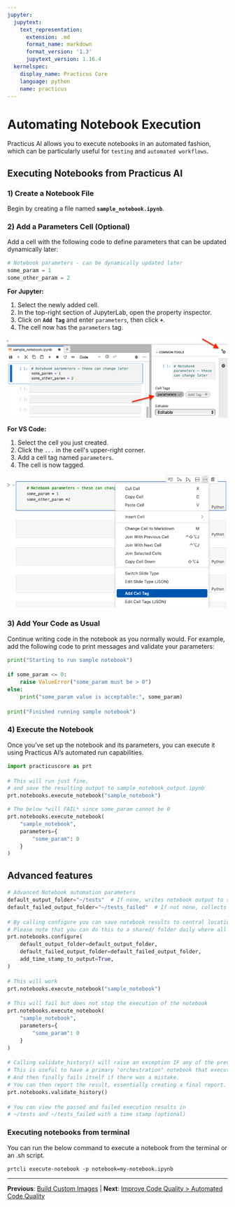 ```yaml
---
jupyter:
  jupytext:
    text_representation:
      extension: .md
      format_name: markdown
      format_version: '1.3'
      jupytext_version: 1.16.4
  kernelspec:
    display_name: Practicus Core
    language: python
    name: practicus
---
```


<!-- #region -->
# Automating Notebook Execution

Practicus AI allows you to execute notebooks in an automated fashion, which can be particularly useful for `testing` and  `automated workflows`.

## Executing Notebooks from Practicus AI

### 1) Create a Notebook File
Begin by creating a file named **`sample_notebook.ipynb`**.

### 2) Add a Parameters Cell (Optional)
Add a cell with the following code to define parameters that can be updated dynamically later:
```python
# Notebook parameters - can be dynamically updated later
some_param = 1
some_other_param = 2
```

**For Jupyter:**
1. Select the newly added cell.
2. In the top-right section of JupyterLab, open the property inspector.
3. Click on **`Add Tag`** and enter `parameters`, then click **`+`**.
4. The cell now has the `parameters` tag.

![Jupyter](img/jupyter.png)

**For VS Code:**
1. Select the cell you just created.
2. Click the `...` in the cell's upper-right corner.
3. Add a cell tag named `parameters`.
4. The cell is now tagged.

![VS Code](img/vs_code.png)

### 3) Add Your Code as Usual
Continue writing code in the notebook as you normally would. For example, add the following code to print messages and validate your parameters:

```python
print("Starting to run sample notebook")

if some_param <= 0:
    raise ValueError("some_param must be > 0")
else:
    print("some_param value is acceptable:", some_param)

print("Finished running sample notebook")
```

### 4) Execute the Notebook
Once you’ve set up the notebook and its parameters, you can execute it using Practicus AI’s automated run capabilities.
<!-- #endregion -->

```python
import practicuscore as prt

# This will run just fine, 
# and save the resulting output to sample_notebook_output.ipynb
prt.notebooks.execute_notebook("sample_notebook")
```

```python
# The below *will FAIL* since some_param cannot be 0
prt.notebooks.execute_notebook(
    "sample_notebook",
    parameters={
        "some_param": 0 
    }
)
```

## Advanced features

```python
# Advanced Notebook automation parameters
default_output_folder="~/tests"  # If none, writes notebook output to same folder as notebook
default_failed_output_folder="~/tests_failed"  # If not none, collects failed notebook results 

# By calling configure you can save notebook results to central location
# Please note that you can do this to a shared/ folder daily where all of our members have access to
prt.notebooks.configure(
    default_output_folder=default_output_folder,
    default_failed_output_folder=default_failed_output_folder,
    add_time_stamp_to_output=True,
)

# This will work
prt.notebooks.execute_notebook("sample_notebook")

# This will fail but does not stop the execution of the notebook
prt.notebooks.execute_notebook(
    "sample_notebook",
    parameters={
        "some_param": 0 
    }
)

# Calling validate_history() will raise an exception IF any of the previous notebooks failed
# This is useful to have a primary "orchestration" notebook that executes other child notebooks,
# And then finally fails itself if there was a mistake. 
# You can then report the result, essentially creating a final report. 
prt.notebooks.validate_history()

# You can view the passed and failed execution results in 
# ~/tests and ~/tests_failed with a time stamp (optional)
```

### Executing notebooks from terminal
 
You can run the below command to execute a notebook from the terminal or an .sh script.

```shell
prtcli execute-notebook -p notebook=my-notebook.ipynb 
```  


---

**Previous**: [Build Custom Images](../build-custom-images.md) | **Next**: [Improve Code Quality > Automated Code Quality](../improve-code-quality/automated-code-quality.md)
